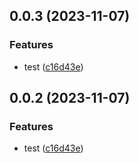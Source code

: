 

## 0.0.3 (2023-11-07)


### Features

* test ([c16d43e](https://github.com/hoangtrucit/test-env/commit/c16d43e330e784edf0d806f2185e9ab62f7b8df4))

## 0.0.2 (2023-11-07)


### Features

* test ([c16d43e](https://hoangtrucit.github.com/hoangtrucit/test-env/commit/c16d43e330e784edf0d806f2185e9ab62f7b8df4))